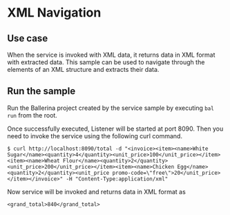# XML Navigation
## Use case
When the service is invoked with XML data, it returns data in XML format with extracted data. This sample can be used to navigate through the elements of an XML structure and extracts their data.

## Run the sample
Run the Ballerina project created by the service sample by executing `bal run` from the root.

Once successfully executed, Listener will be started at port 8090. Then you need to invoke the service using the following curl command.
```
$ curl http://localhost:8090/total -d "<invoice><item><name>White Sugar</name><quantity>4</quantity><unit_price>100</unit_price></item><item><name>Wheat Flour</name><quantity>2</quantity><unit_price>200</unit_price></item><item><name>Chicken Egg</name><quantity>2</quantity><unit_price promo-code=\"free\">20</unit_price></item></invoice>" -H "Content-Type:application/xml"
```
Now service will be invoked and returns data in XML format as 
```
<grand_total>840</grand_total>
```
